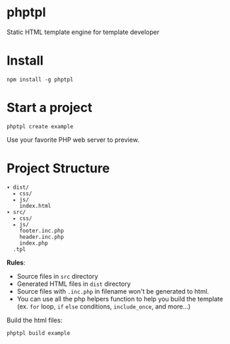 phptpl
======

Static HTML template engine for template developer

Install
= 

    npm install -g phptpl

Start a project
=

    phptpl create example
    
Use your favorite PHP web server to preview.

Project Structure
=

    ▾ dist/
      ▸ css/
      ▸ js/
        index.html
    ▾ src/
      ▸ css/
      ▸ js/
        footer.inc.php
        header.inc.php
        index.php
      .tpl

**Rules**:
- Source files in `src` directory
- Generated HTML files in `dist` directory
- Source files with `.inc.php` in filename won't be generated to html.
- You can use all the php helpers function to help you build the template (ex. `for` loop, `if` `else` conditions, `include_once`, and more...)


Build the html files:
    
    phptpl build example

